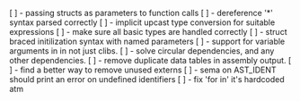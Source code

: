 [ ] - passing structs as parameters to function calls
[ ] - dereference '*' syntax parsed correctly
[ ] - implicit upcast type conversion for suitable expressions
[ ] - make sure all basic types are handled correctly
[ ] - struct braced initilization syntax with named parameters
[ ] - support for variable arguments in in not just clibs.
[ ] - solve circular dependencies, and any other dependencies.
[ ] - remove duplicate data tables in assembly output.
[ ] - find a better way to remove unused externs
[ ] - sema on AST_IDENT should print an error on undefined identifiers
[ ] - fix 'for in' it's hardcoded atm
